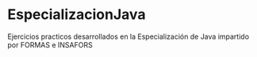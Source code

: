 # EspecializacionJava
Ejercicios practicos desarrollados en la Especialización de Java impartido por FORMAS e INSAFORS
